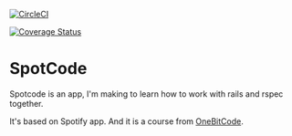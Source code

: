 [![CircleCI](https://circleci.com/gh/m-pereira/spotcode.svg?style=svg)](https://circleci.com/gh/m-pereira/spotcode)

[![Coverage Status](https://coveralls.io/repos/github/m-pereira/spotcode/badge.svg?branch=master)](https://coveralls.io/github/m-pereira/spotcode?branch=master)

# SpotCode

Spotcode is an app, I'm making to learn how to work with rails and rspec together.

It's based on Spotify app. And it is a course from [OneBitCode](https://onebitcode.com/).
